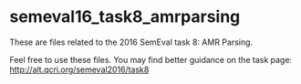 # semeval16_task8_amrparsing

These are files related to the 2016 SemEval task 8: AMR Parsing.

Feel free to use these files. You may find better guidance on the task page: http://alt.qcri.org/semeval2016/task8

